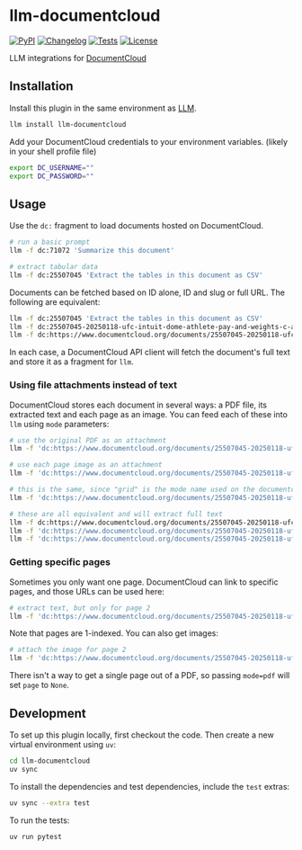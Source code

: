 # llm-documentcloud

[![PyPI](https://img.shields.io/pypi/v/llm-documentcloud.svg)](https://pypi.org/project/llm-documentcloud/)
[![Changelog](https://img.shields.io/github/v/release/eyeseast/llm-documentcloud?include_prereleases&label=changelog)](https://github.com/eyeseast/llm-documentcloud/releases)
[![Tests](https://github.com/eyeseast/llm-documentcloud/actions/workflows/test.yml/badge.svg)](https://github.com/eyeseast/llm-documentcloud/actions/workflows/test.yml)
[![License](https://img.shields.io/badge/license-Apache%202.0-blue.svg)](https://github.com/eyeseast/llm-documentcloud/blob/main/LICENSE)

LLM integrations for [DocumentCloud](https://www.documentcloud.org)

## Installation

Install this plugin in the same environment as [LLM](https://llm.datasette.io/).

```bash
llm install llm-documentcloud
```

Add your DocumentCloud credentials to your environment variables. (likely in your shell profile file)

```bash
export DC_USERNAME=""
export DC_PASSWORD=""
```

## Usage

Use the `dc:` fragment to load documents hosted on DocumentCloud.

```sh
# run a basic prompt
llm -f dc:71072 'Summarize this document'

# extract tabular data
llm -f dc:25507045 'Extract the tables in this document as CSV'
```

Documents can be fetched based on ID alone, ID and slug or full URL. The following are equivalent:

```sh
llm -f dc:25507045 'Extract the tables in this document as CSV'
llm -f dc:25507045-20250118-ufc-intuit-dome-athlete-pay-and-weights-c-amico 'Extract the tables in this document as CSV'
llm -f dc:https://www.documentcloud.org/documents/25507045-20250118-ufc-intuit-dome-athlete-pay-and-weights-c-amico/ 'Extract the tables in this document as CSV'
```

In each case, a DocumentCloud API client will fetch the document's full text and store it as a fragment for `llm`.

### Using file attachments instead of text

DocumentCloud stores each document in several ways: a PDF file, its extracted text and each page as an image. You can feed each of these into `llm` using `mode` parameters:

```sh
# use the original PDF as an attachment
llm -f 'dc:https://www.documentcloud.org/documents/25507045-20250118-ufc-intuit-dome-athlete-pay-and-weights-c-amico/?mode=pdf'

# use each page image as an attachment
llm -f 'dc:https://www.documentcloud.org/documents/25507045-20250118-ufc-intuit-dome-athlete-pay-and-weights-c-amico/?mode=images'

# this is the same, since "grid" is the mode name used on the documentcloud frontend
llm -f 'dc:https://www.documentcloud.org/documents/25507045-20250118-ufc-intuit-dome-athlete-pay-and-weights-c-amico/?mode=grid'

# these are all equivalent and will extract full text
llm -f dc:https://www.documentcloud.org/documents/25507045-20250118-ufc-intuit-dome-athlete-pay-and-weights-c-amico/
llm -f 'dc:https://www.documentcloud.org/documents/25507045-20250118-ufc-intuit-dome-athlete-pay-and-weights-c-amico/?mode=document'
llm -f 'dc:https://www.documentcloud.org/documents/25507045-20250118-ufc-intuit-dome-athlete-pay-and-weights-c-amico/?mode=text'
```

### Getting specific pages

Sometimes you only want one page. DocumentCloud can link to specific pages, and those URLs can be used here:

```sh
# extract text, but only for page 2
llm -f 'dc:https://www.documentcloud.org/documents/25507045-20250118-ufc-intuit-dome-athlete-pay-and-weights-c-amico/?mode=document#document/p2'
```

Note that pages are 1-indexed. You can also get images:

```sh
# attach the image for page 2
llm -f 'dc:https://www.documentcloud.org/documents/25507045-20250118-ufc-intuit-dome-athlete-pay-and-weights-c-amico/?mode=images#document/p2'
```

There isn't a way to get a single page out of a PDF, so passing `mode=pdf` will set `page` to `None`.

## Development

To set up this plugin locally, first checkout the code. Then create a new virtual environment using `uv`:

```bash
cd llm-documentcloud
uv sync
```

To install the dependencies and test dependencies, include the `test` extras:

```bash
uv sync --extra test
```

To run the tests:

```bash
uv run pytest
```
